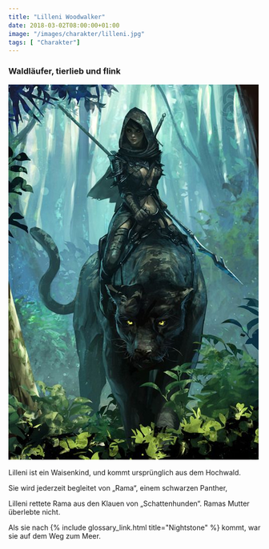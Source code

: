 ```yaml
---
title: "Lilleni Woodwalker"
date: 2018-03-02T08:00:00+01:00
image: "/images/charakter/lilleni.jpg"
tags: [ "Charakter"]
---
```


### Waldläufer, tierlieb und flink

<img
  src='/images/charakter/lilleni.jpg'
  class='character-image'/>

Lilleni ist ein Waisenkind, und kommt ursprünglich aus dem Hochwald.

Sie wird jederzeit begleitet von „Rama“, einem schwarzen Panther,

Lilleni rettete Rama aus den Klauen von „Schattenhunden“. Ramas Mutter überlebte nicht.

Als sie nach {% include glossary_link.html title="Nightstone" %} kommt, war sie auf dem Weg zum
Meer.
